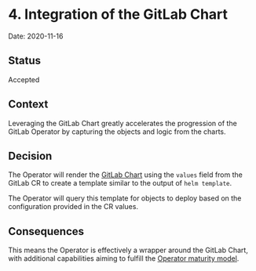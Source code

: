 # 4. Integration of the GitLab Chart

Date: 2020-11-16

## Status

Accepted

## Context

Leveraging the GitLab Chart greatly accelerates the progression of the GitLab Operator by capturing the
objects and logic from the charts.

## Decision

The Operator will render the [GitLab Chart](https://gitlab.com/gitlab-org/charts/gitlab) using the `values`
field from the GitLab CR to create a template similar to the output of `helm template`.

The Operator will query this template for objects to deploy based on the configuration provided in the
CR values.

## Consequences

This means the Operator is effectively a wrapper around the GitLab Chart,
with additional capabilities aiming to fulfill the
[Operator maturity model](https://docs.openshift.com/container-platform/4.1/applications/operators/olm-what-operators-are.html#olm-maturity-model_olm-what-operators-are).
